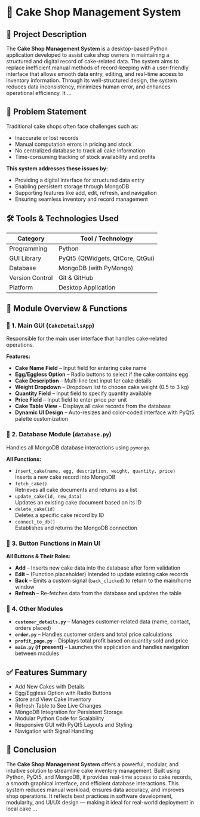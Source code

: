 
# 🧁 Cake Shop Management System

## 📝 Project Description

The **Cake Shop Management System** is a desktop-based Python application developed to assist cake shop owners in maintaining a structured and digital record of cake-related data. The system aims to replace inefficient manual methods of record-keeping with a user-friendly interface that allows smooth data entry, editing, and real-time access to inventory information. Through its well-structured design, the system reduces data inconsistency, minimizes human error, and enhances operational efficiency. It ...

## 🎯 Problem Statement

Traditional cake shops often face challenges such as:

- Inaccurate or lost records  
- Manual computation errors in pricing and stock  
- No centralized database to track all cake information  
- Time-consuming tracking of stock availability and profits  

**This system addresses these issues by:**

- Providing a digital interface for structured data entry  
- Enabling persistent storage through MongoDB  
- Supporting features like add, edit, refresh, and navigation  
- Ensuring seamless inventory and record management  

## 🛠️ Tools & Technologies Used

| Category         | Tool / Technology              |
|------------------|--------------------------------|
| Programming      | Python                         |
| GUI Library      | PyQt5 (QtWidgets, QtCore, QtGui)|
| Database         | MongoDB (with PyMongo)         |
| Version Control  | Git & GitHub                   |
| Platform         | Desktop Application            |

## 🔧 Module Overview & Functions

### 📍 1. Main GUI (`CakeDetailsApp`)

Responsible for the main user interface that handles cake-related operations.

**Features:**

- **Cake Name Field** – Input field for entering cake name  
- **Egg/Eggless Option** – Radio buttons to select if the cake contains egg  
- **Cake Description** – Multi-line text input for cake details  
- **Weight Dropdown** – Dropdown list to choose cake weight (0.5 to 3 kg)  
- **Quantity Field** – Input field to specify quantity available  
- **Price Field** – Input field to enter price per unit  
- **Cake Table View** – Displays all cake records from the database  
- **Dynamic UI Design** – Auto-resizes and color-coded interface with PyQt5 palette customization  

### 📍 2. Database Module (`database.py`)

Handles all MongoDB database interactions using `pymongo`.

**All Functions:**

- `insert_cake(name, egg, description, weight, quantity, price)`  
  Inserts a new cake record into MongoDB  
- `fetch_cake()`  
  Retrieves all cake documents and returns as a list  
- `update_cake(id, new_data)`  
  Updates an existing cake document based on its ID  
- `delete_cake(id)`  
  Deletes a specific cake record by ID  
- `connect_to_db()`  
  Establishes and returns the MongoDB connection  

### 📍 3. Button Functions in Main UI

**All Buttons & Their Roles:**

- **Add** – Inserts new cake data into the database after form validation  
- **Edit** – (Function placeholder) Intended to update existing cake records  
- **Back** – Emits a custom signal (`back_clicked`) to return to the main/home window  
- **Refresh** – Re-fetches data from the database and updates the table  

### 📍 4. Other Modules

- **`customer_details.py`** – Manages customer-related data (name, contact, orders placed)  
- **`order.py`** – Handles customer orders and total price calculations  
- **`profit_page.py`** – Displays total profit based on quantity sold and price  
- **`main.py` (if present)** – Launches the application and handles navigation between modules  

## ✅ Features Summary

- Add New Cakes with Details  
- Egg/Eggless Option with Radio Buttons  
- Store and View Cake Inventory  
- Refresh Table to See Live Changes  
- MongoDB Integration for Persistent Storage  
- Modular Python Code for Scalability  
- Responsive GUI with PyQt5 Layouts and Styling  
- Navigation with Signal Handling  

## 📌 Conclusion

The **Cake Shop Management System** offers a powerful, modular, and intuitive solution to streamline cake inventory management. Built using Python, PyQt5, and MongoDB, it provides real-time access to cake records, a smooth graphical interface, and efficient database interactions. This system reduces manual workload, ensures data accuracy, and improves shop operations. It reflects best practices in software development, modularity, and UI/UX design — making it ideal for real-world deployment in local cake ...
